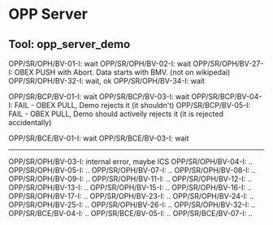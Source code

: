 # OPP Server
## Tool: opp_server_demo
OPP/SR/OPH/BV-01-I: wait
OPP/SR/OPH/BV-02-I: wait
OPP/SR/OPH/BV-27-I: OBEX PUSH with Abort. Data starts with BMV. (not on wikipedai)
OPP/SR/OPH/BV-32-I: wait, ok
OPP/SR/OPH/BV-34-I: wait

OPP/SR/BCP/BV-01-I: wait
OPP/SR/BCP/BV-03-I: wait
OPP/SR/BCP/BV-04-I: FAIL - OBEX PULL, Demo rejects it (it shouldn't)
OPP/SR/BCP/BV-05-I: FAIL - OBEX PULL, Demo should activeily rejects it (it is rejected accidentally)

OPP/SR/BCE/BV-01-I: wait
OPP/SR/BCE/BV-03-I: wait

---

OPP/SR/OPH/BV-03-I: internal error, maybe ICS
OPP/SR/OPH/BV-04-I: ..
OPP/SR/OPH/BV-05-I: ..
OPP/SR/OPH/BV-07-I: ..
OPP/SR/OPH/BV-08-I: ..
OPP/SR/OPH/BV-09-I: ..
OPP/SR/OPH/BV-11-I: ..
OPP/SR/OPH/BV-12-I: ..
OPP/SR/OPH/BV-13-I: ..
OPP/SR/OPH/BV-15-I: ..
OPP/SR/OPH/BV-16-I: ..
OPP/SR/OPH/BV-17-I: ..
OPP/SR/OPH/BV-23-I: ..
OPP/SR/OPH/BV-24-I: ..
OPP/SR/OPH/BV-25-I: ..
OPP/SR/OPH/BV-26-I: ..
OPP/SR/OPH/BV-32-I: ..
OPP/SR/BCE/BV-04-I: ..
OPP/SR/BCE/BV-05-I: ..
OPP/SR/BCE/BV-07-I: ..

